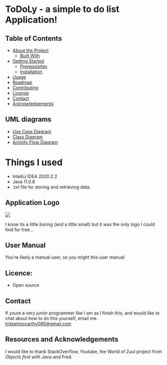 # ToDoLy - a simple to do list Application!



## Table of Contents

-   [About the Project](https://github.com/othneildrew/Best-README-Template#about-the-project)
    -   [Built With](https://github.com/othneildrew/Best-README-Template#built-with)
-   [Getting Started](https://github.com/othneildrew/Best-README-Template#getting-started)
    -   [Prerequisites](https://github.com/othneildrew/Best-README-Template#prerequisites)
    -   [Installation](https://github.com/othneildrew/Best-README-Template#installation)
-   [Usage](https://github.com/othneildrew/Best-README-Template#usage)
-   [Roadmap](https://github.com/othneildrew/Best-README-Template#roadmap)
-   [Contributing](https://github.com/othneildrew/Best-README-Template#contributing)
-   [License](https://github.com/othneildrew/Best-README-Template#license)
-   [Contact](https://github.com/othneildrew/Best-README-Template#contact)
-   [Acknowledgements](https://github.com/othneildrew/Best-README-Template#acknowledgements)

## UML diagrams

- [Use Case Diagram](https://github.com/tristanmcc/ToDoList/blob/master/Diagrams/USE_CASE_DIAGRAM_TODO-Use_Case_diagram.jpg)
- [Class Diagram](https://github.com/tristanmcc/ToDoList/blob/master/Diagrams/USE_CASE_DIAGRAM_TODO-Task%20Diagram.jpg)
- [Activity Flow Diagram](https://github.com/tristanmcc/ToDoList/blob/master/Diagrams/USE_CASE_DIAGRAM_TODO-Process%20flow%20diagram%20AUC1.jpg)


# Things I used

-   IntelliJ IDEA 2020.2.2
-   Java 11.0.8
-   .txt file for storing and retrieving data.

## Application Logo

<img src="https://img.icons8.com/ios/50/000000/todo-list.png"/>

I know its a little boring (and a little small) but it was the only logo I could find for free...

## User Manual

You're likely a manual user, so you might this user manual

## Licence:

-   Open source

## Contact
If youre a very junior programmer like I am as I finish this, and would like to chat about how to do this yourself, email me.
tristanmccarthy085@gmail.com 


## Resources and Acknowledgements

I would like to thank StackOverflow, Youtube, the World of Zuul project from *Objects first with Java* and Fred.

<!--stackedit_data:
eyJoaXN0b3J5IjpbLTk4NjQxNDQyMSwtMTczMzI1ODczNCw0Mz
U4NDY2OF19
-->